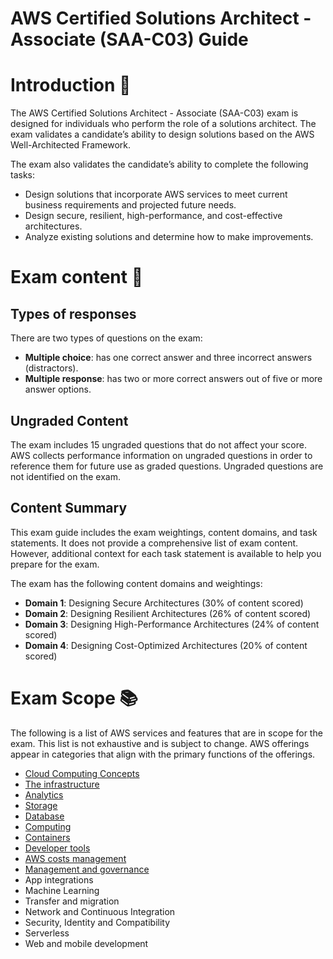 # AWS Certified Solutions Architect - Associate (SAA-C03) Guide

# Introduction 🚩

The AWS Certified Solutions Architect - Associate (SAA-C03) exam is designed for individuals who perform the role of a solutions architect. The exam validates a candidate’s ability to design solutions based on the AWS Well-Architected Framework.

The exam also validates the candidate’s ability to complete the following tasks:

- Design solutions that incorporate AWS services to meet current business requirements and projected future needs.
- Design secure, resilient, high-performance, and cost-effective architectures.
- Analyze existing solutions and determine how to make improvements.

# Exam content 🧾

## Types of responses

There are two types of questions on the exam:

- **Multiple choice**: has one correct answer and three incorrect answers
  (distractors).
- **Multiple response**: has two or more correct answers out of five or more
  answer options.

## Ungraded Content

The exam includes 15 ungraded questions that do not affect your score. AWS
collects performance information on ungraded questions in order to
reference them for future use as graded questions. Ungraded questions
are not identified on the exam.

## Content Summary

This exam guide includes the exam weightings, content domains, and task statements. It does not provide a comprehensive list of exam content. However, additional context for each task statement is available to help you prepare for the exam.

The exam has the following content domains and weightings:

- **Domain 1**: Designing Secure Architectures (30% of content scored)
- **Domain 2**: Designing Resilient Architectures (26% of content scored)
- **Domain 3**: Designing High-Performance Architectures (24% of content scored)
- **Domain 4**: Designing Cost-Optimized Architectures (20% of content scored)

# Exam Scope 📚

The following is a list of AWS services and features that are in scope for the exam. This list is not exhaustive and is subject to change. AWS offerings appear in categories that align with the primary functions of the offerings.

- [Cloud Computing Concepts](./services/cloud-computing-concepts.md)
- [The infrastructure](./services/aws-infrastructure.md)
- [Analytics](./analytics/README.md)
- [Storage](./storage/README.md)
- [Database](./database/README.md)
- [Computing](./computing/README.md)
- [Containers](./containers/README.md)
- [Developer tools](./services/developer-tools.md)
- [AWS costs management](./cost-management/README.md)
- [Management and governance](./management-governance/README.md)
- App integrations
- Machine Learning
- Transfer and migration
- Network and Continuous Integration
- Security, Identity and Compatibility
- Serverless
- Web and mobile development
